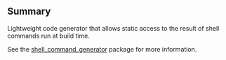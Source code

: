 ## Summary

Lightweight code generator that allows static access to the result of shell commands run at build
time.

See the [shell_command_generator](https://pub.dev/packages/shell_command_generator) package for more information.